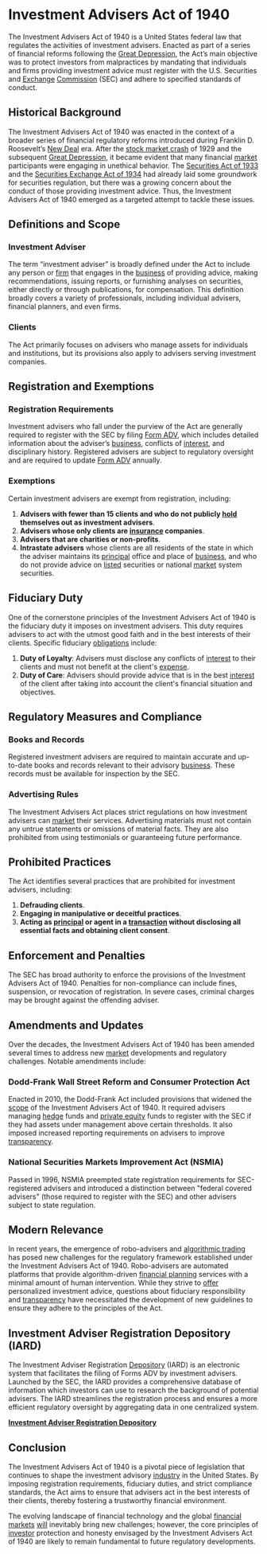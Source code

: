 # Investment Advisers Act of 1940

The Investment Advisers Act of 1940 is a United States federal law that regulates the activities of investment advisers. Enacted as part of a series of financial reforms following the [Great Depression](../g/great_depression.md), the Act’s main objective was to protect investors from malpractices by mandating that individuals and firms providing investment advice must register with the U.S. Securities and [Exchange](../e/exchange.md) [Commission](../c/commission.md) (SEC) and adhere to specified standards of conduct.

## Historical Background

The Investment Advisers Act of 1940 was enacted in the context of a broader series of financial regulatory reforms introduced during Franklin D. Roosevelt’s [New Deal](../n/new_deal.md) era. After the [stock market crash](../s/stock_market_crash.md) of 1929 and the subsequent [Great Depression](../g/great_depression.md), it became evident that many financial [market](../m/market.md) participants were engaging in unethical behavior. The [Securities Act of 1933](../s/securities_act_of_1933.md) and the [Securities Exchange Act of 1934](../s/securities_exchange_act_of_1934.md) had already laid some groundwork for securities regulation, but there was a growing concern about the conduct of those providing investment advice. Thus, the Investment Advisers Act of 1940 emerged as a targeted attempt to tackle these issues.

## Definitions and Scope

### Investment Adviser

The term “investment adviser” is broadly defined under the Act to include any person or [firm](../f/firm.md) that engages in the [business](../b/business.md) of providing advice, making recommendations, issuing reports, or furnishing analyses on securities, either directly or through publications, for compensation. This definition broadly covers a variety of professionals, including individual advisers, financial planners, and even firms.

### Clients

The Act primarily focuses on advisers who manage assets for individuals and institutions, but its provisions also apply to advisers serving investment companies.

## Registration and Exemptions

### Registration Requirements

Investment advisers who fall under the purview of the Act are generally required to register with the SEC by filing [Form ADV](../f/form_adv.md), which includes detailed information about the adviser’s [business](../b/business.md), conflicts of [interest](../i/interest.md), and disciplinary history. Registered advisers are subject to regulatory oversight and are required to update [Form ADV](../f/form_adv.md) annually.

### Exemptions

Certain investment advisers are exempt from registration, including:

1. **Advisers with fewer than 15 clients and who do not publicly [hold](../h/hold.md) themselves out as investment advisers**.
2. **Advisers whose only clients are [insurance](../i/insurance.md) companies**.
3. **Advisers that are charities or non-profits**.
4. **Intrastate advisers** whose clients are all residents of the state in which the adviser maintains its [principal](../p/principal.md) office and place of [business](../b/business.md), and who do not provide advice on [listed](../l/listed.md) securities or national [market](../m/market.md) system securities.

## Fiduciary Duty

One of the cornerstone principles of the Investment Advisers Act of 1940 is the fiduciary duty it imposes on investment advisers. This duty requires advisers to act with the utmost good faith and in the best interests of their clients. Specific fiduciary [obligations](../o/obligation.md) include:

1. **Duty of Loyalty**: Advisers must disclose any conflicts of [interest](../i/interest.md) to their clients and must not benefit at the client's [expense](../e/expense.md).
2. **Duty of Care**: Advisers should provide advice that is in the best [interest](../i/interest.md) of the client after taking into account the client's financial situation and objectives.

## Regulatory Measures and Compliance

### Books and Records

Registered investment advisers are required to maintain accurate and up-to-date books and records relevant to their advisory [business](../b/business.md). These records must be available for inspection by the SEC.

### Advertising Rules

The Investment Advisers Act places strict regulations on how investment advisers can [market](../m/market.md) their services. Advertising materials must not contain any untrue statements or omissions of material facts. They are also prohibited from using testimonials or guaranteeing future performance.

## Prohibited Practices

The Act identifies several practices that are prohibited for investment advisers, including:

1. **Defrauding clients**.
2. **Engaging in manipulative or deceitful practices**.
3. **Acting as [principal](../p/principal.md) or agent in a [transaction](../t/transaction.md) without disclosing all essential facts and obtaining client consent**.

## Enforcement and Penalties

The SEC has broad authority to enforce the provisions of the Investment Advisers Act of 1940. Penalties for non-compliance can include fines, suspension, or revocation of registration. In severe cases, criminal charges may be brought against the offending adviser.

## Amendments and Updates

Over the decades, the Investment Advisers Act of 1940 has been amended several times to address new [market](../m/market.md) developments and regulatory challenges. Notable amendments include:

### Dodd-Frank Wall Street Reform and Consumer Protection Act

Enacted in 2010, the Dodd-Frank Act included provisions that widened the [scope](../s/scope.md) of the Investment Advisers Act of 1940. It required advisers managing [hedge](../h/hedge.md) funds and [private equity](../p/private_equity.md) funds to register with the SEC if they had assets under management above certain thresholds. It also imposed increased reporting requirements on advisers to improve [transparency](../t/transparency.md).

### National Securities Markets Improvement Act (NSMIA)

Passed in 1996, NSMIA preempted state registration requirements for SEC-registered advisers and introduced a distinction between "federal covered advisers" (those required to register with the SEC) and other advisers subject to state regulation.

## Modern Relevance

In recent years, the emergence of robo-advisers and [algorithmic trading](../a/accountability.md) has posed new challenges for the regulatory framework established under the Investment Advisers Act of 1940. Robo-advisers are automated platforms that provide algorithm-driven [financial planning](../f/financial_planning.md) services with a minimal amount of human intervention. While they strive to [offer](../o/offer.md) personalized investment advice, questions about fiduciary responsibility and [transparency](../t/transparency.md) have necessitated the development of new guidelines to ensure they adhere to the principles of the Act.

## Investment Adviser Registration Depository (IARD)

The Investment Adviser Registration [Depository](../d/depository.md) (IARD) is an electronic system that facilitates the filing of Forms ADV by investment advisers. Launched by the SEC, the IARD provides a comprehensive database of information which investors can use to research the background of potential advisers. The IARD streamlines the registration process and ensures a more efficient regulatory oversight by aggregating data in one centralized system.

**[Investment Adviser Registration Depository](https://www.iard.com/)**

## Conclusion

The Investment Advisers Act of 1940 is a pivotal piece of legislation that continues to shape the investment advisory [industry](../i/industry.md) in the United States. By imposing registration requirements, fiduciary duties, and strict compliance standards, the Act aims to ensure that advisers act in the best interests of their clients, thereby fostering a trustworthy financial environment.

The evolving landscape of financial technology and the global [financial markets](../f/financial_market.md) [will](../w/will.md) inevitably bring new challenges; however, the core principles of [investor](../i/investor.md) protection and honesty envisaged by the Investment Advisers Act of 1940 are likely to remain fundamental to future regulatory developments.